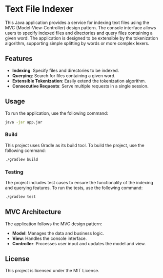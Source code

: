 # Text File Indexer

This Java application provides a service for indexing text files using the MVC (Model-View-Controller) design pattern. The console interface allows users to specify indexed files and directories and query files containing a given word. The application is designed to be extensible by the tokenization algorithm, supporting simple splitting by words or more complex lexers.

## Features

- **Indexing**: Specify files and directories to be indexed.
- **Querying**: Search for files containing a given word.
- **Extensible Tokenization**: Easily extend the tokenization algorithm.
- **Consecutive Requests**: Serve multiple requests in a single session.

## Usage

To run the application, use the following command:

```sh
java -jar app.jar
```

### Build

This project uses Gradle as its build tool. To build the project, use the following command:

```sh
./gradlew build
```

### Testing

The project includes test cases to ensure the functionality of the indexing and querying features. To run the tests, use the following command:

```sh
./gradlew test
```

## MVC Architecture

The application follows the MVC design pattern:

- **Model**: Manages the data and business logic.
- **View**: Handles the console interface.
- **Controller**: Processes user input and updates the model and view.

## License

This project is licensed under the MIT License.
